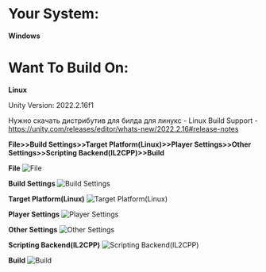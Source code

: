 <h1>Your System:</h1> <b>Windows</b>
<h1>Want To Build On:</h1> <b>Linux</b>

Unity Version: 2022.2.16f1

Нужно скачать дистрибутив для билда для линукс - Linux Build Support - https://unity.com/releases/editor/whats-new/2022.2.16#release-notes


<b>File>>Build Settings>>Target Platform(Linux)>>Player Settings>>Other Settings>>Scripting Backend(IL2CPP)>>Build</b>

<b>File</b>
![File](https://github.com/Mayntu/Ball-Rumble/assets/102485233/faaf544e-4913-4a2d-aaf7-504ac1972f37)

<b>Build Settings</b>
![Build Settings](https://github.com/Mayntu/Ball-Rumble/assets/102485233/cf31a89e-6d52-4291-8980-02ef1267dff1)

<b>Target Platform(Linux)</b>
![Target Platform(Linux)](https://github.com/Mayntu/Ball-Rumble/assets/102485233/0e0f45db-8b8c-438e-a7d3-3bd021b5bbdc)

<b>Player Settings</b>
![Player Settings](https://github.com/Mayntu/Ball-Rumble/assets/102485233/1b631749-df4b-4699-9ee7-0f93a39008ea)

<b>Other Settings</b>
![Other Settings](https://github.com/Mayntu/Ball-Rumble/assets/102485233/e9597c4a-bdff-43db-9917-a2294d5d68c2)

<b>Scripting Backend(IL2CPP)</b>
![Scripting Backend(IL2CPP)](https://github.com/Mayntu/Ball-Rumble/assets/102485233/1337857c-a339-4e82-b32d-3ff5902b30e5)

<b>Build</b>
![Build](https://github.com/Mayntu/Ball-Rumble/assets/102485233/0e03b0d4-8152-453b-a8e6-782e427ac820)
